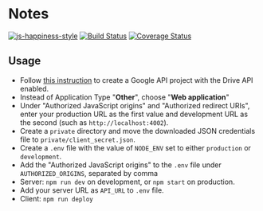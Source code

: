 # Notes

[![js-happiness-style](https://img.shields.io/badge/code%20style-happiness-brightgreen.svg)](https://github.com/JedWatson/happiness)
[![Build Status](https://travis-ci.org/tnguyen14/notes.svg?branch=master)](https://travis-ci.org/tnguyen14/notes)
[![Coverage Status](https://coveralls.io/repos/github/tnguyen14/notes/badge.svg?branch=master)](https://coveralls.io/github/tnguyen14/notes?branch=master)

## Usage

- Follow [this instruction](https://developers.google.com/drive/v3/web/quickstart/nodejs#step_1_turn_on_the_api_name) to create a Google API project with the Drive API enabled.
- Instead of Application Type "**Other**", choose "**Web application**"
- Under "Authorized JavaScript origins" and "Authorized redirect URIs", enter your production URL as the first value and development URL as the second (such as `http://localhost:4002`).
- Create a `private` directory and move the downloaded JSON credentials file to `private/client_secret.json`.
- Create a `.env` file with the value of `NODE_ENV` set to either `production` or `development`.
- Add the "Authorized JavaScript origins" to the `.env` file under `AUTHORIZED_ORIGINS`, separated by comma
- Server: `npm run dev` on development, or `npm start` on production.
- Add your server URL as `API_URL` to `.env` file.
- Client: `npm run deploy`
